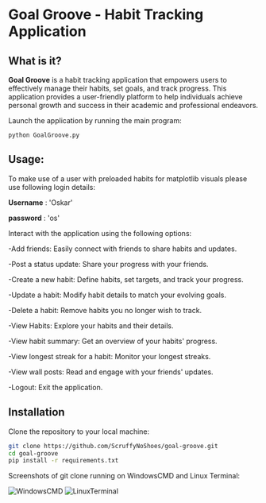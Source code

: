# Goal Groove - Habit Tracking Application

## What is it?

**Goal Groove** is a habit tracking application that empowers users to effectively manage their habits, set goals, and track progress. This application provides a user-friendly platform to help individuals achieve personal growth and success in their academic and professional endeavors.

Launch the application by running the main program:

    python GoalGroove.py

## Usage:

To make use of a user with preloaded habits for matplotlib visuals please use following login details:

**Username** : 'Oskar'

**password** : 'os'

Interact with the application using the following options:

-Add friends: Easily connect with friends to share habits and updates.

-Post a status update: Share your progress with your friends.

-Create a new habit: Define habits, set targets, and track your progress.

-Update a habit: Modify habit details to match your evolving goals.

-Delete a habit: Remove habits you no longer wish to track.

-View Habits: Explore your habits and their details.

-View habit summary: Get an overview of your habits' progress.

-View longest streak for a habit: Monitor your longest streaks.

-View wall posts: Read and engage with your friends' updates.

-Logout: Exit the application.

## Installation

Clone the repository to your local machine:
   ```bash
   git clone https://github.com/ScruffyNoShoes/goal-groove.git
   cd goal-groove
   pip install -r requirements.txt
   ```

Screenshots of git clone running on WindowsCMD and Linux Terminal: 

![WindowsCMD](https://github.com/ScruffyNoShoes/goal-groove/assets/29300639/2f1c98fe-0837-4140-8287-f1fd2bd68be2)
![LinuxTerminal](https://github.com/ScruffyNoShoes/goal-groove/assets/29300639/af68adfe-4565-4cb8-9a35-ed1c408bb652)

